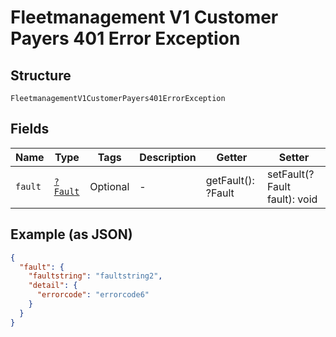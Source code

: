 
# Fleetmanagement V1 Customer Payers 401 Error Exception

## Structure

`FleetmanagementV1CustomerPayers401ErrorException`

## Fields

| Name | Type | Tags | Description | Getter | Setter |
|  --- | --- | --- | --- | --- | --- |
| `fault` | [`?Fault`](../../doc/models/fault.md) | Optional | - | getFault(): ?Fault | setFault(?Fault fault): void |

## Example (as JSON)

```json
{
  "fault": {
    "faultstring": "faultstring2",
    "detail": {
      "errorcode": "errorcode6"
    }
  }
}
```

